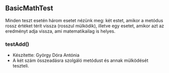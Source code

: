 ## BasicMathTest

Minden teszt esetén három esetet nézünk meg: két estet, amikor a metódus rossz értéket térít vissza 
(rosszul mülködik), illetve egy esetet, amikor azt az eredményt adja vissza, ami matematikailag is helyes.

### testAdd()
- Készítette: György Dóra Antónia
- A két szám összeadásra szolgáló metódust és annak mülködését teszteli.